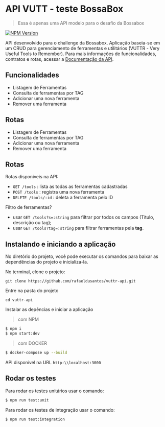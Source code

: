 # API VUTT - teste BossaBox 
> Essa é apenas uma API modelo para o desafio da Bossabox

[![NPM Version](https://img.shields.io/badge/build-passing-green.svg)](https://npmjs.org/package/badge-maker)


API desenvolvido para o challenge da Bossabox. Aplicação baseia-se em um CRUD para gerenciamento de ferramentas e utilitários (VUTTR - Very Useful Tools to Remember). Para mais informações de funcionalidades, contratos e rotas, acessar a [Documentação da API](https://aproximma-vuttr-api.herokuapp.com/doc/).


## Funcionalidades

* Listagem de Ferramentas
* Consulta de ferramentas por TAG
* Adicionar uma nova ferramenta
* Remover uma ferramenta

## Rotas

* Listagem de Ferramentas
* Consulta de ferramentas por TAG
* Adicionar uma nova ferramenta
* Remover uma ferramenta

## Rotas

Rotas disponiveis na API:

* `GET /tools` : lista as todas as ferramentas cadastradas
* `POST /tools` : registra uma nova ferramenta
* `DELETE /tools/:id` : deleta a ferramenta pelo ID

Filtro de ferramentas?
* usar  `GET /tools?s=:string` para filtrar por todos os campos (Título, descrição ou tag);
* usar `GET /tools?tag=:string` para filtrar ferramentas pela **tag**.

## Instalando e iniciando a aplicação

No diretório do projeto, você pode executar os comandos para baixar as dependências do projeto e inicializa-la.

No terminal, clone o projeto:
```
git clone https://github.com/rafaeldusantos/vuttr-api.git
```

Entre na pasta do projeto

```
cd vuttr-api
```

Instalar as depências e iniciar a aplicação

>com NPM
```sh
$ npm i
$ npm start:dev
```

>com DOCKER
```sh
$ docker-compose up --build
```


API disponivel na URL `http:\\localhost:3000`

## Rodar os testes


Para rodar os testes unitários usar o comando:
```sh
$ npm run test:unit
```

Para rodar os testes de integração usar o comando:
```sh
$ npm run test:integration
```